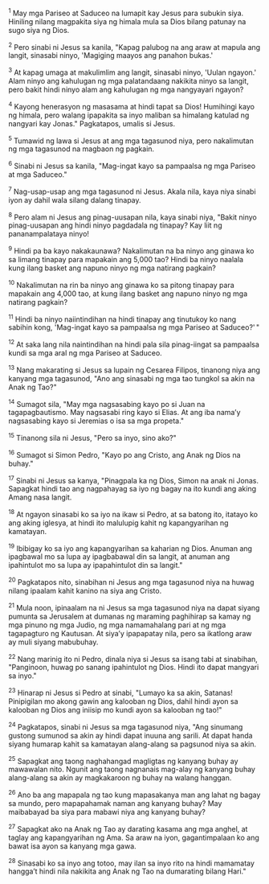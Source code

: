 <sup>1</sup>
May mga Pariseo at Saduceo na lumapit kay Jesus para subukin siya. Hiniling nilang magpakita siya ng himala mula sa Dios bilang patunay na sugo siya ng Dios. 

<sup>2</sup>
Pero sinabi ni Jesus sa kanila, "Kapag palubog na ang araw at mapula ang langit, sinasabi ninyo, 'Magiging maayos ang panahon bukas.' 

<sup>3</sup>
At kapag umaga at makulimlim ang langit, sinasabi ninyo, 'Uulan ngayon.' Alam ninyo ang kahulugan ng mga palatandaang nakikita ninyo sa langit, pero bakit hindi ninyo alam ang kahulugan ng mga nangyayari ngayon? 

<sup>4</sup>
Kayong henerasyon ng masasama at hindi tapat sa Dios! Humihingi kayo ng himala, pero walang ipapakita sa inyo maliban sa himalang katulad ng nangyari kay Jonas." Pagkatapos, umalis si Jesus.

<sup>5</sup>
Tumawid ng lawa si Jesus at ang mga tagasunod niya, pero nakalimutan ng mga tagasunod na magbaon ng pagkain. 

<sup>6</sup>
Sinabi ni Jesus sa kanila, "Mag-ingat kayo sa pampaalsa ng mga Pariseo at mga Saduceo." 

<sup>7</sup>
Nag-usap-usap ang mga tagasunod ni Jesus. Akala nila, kaya niya sinabi iyon ay dahil wala silang dalang tinapay. 

<sup>8</sup>
Pero alam ni Jesus ang pinag-uusapan nila, kaya sinabi niya, "Bakit ninyo pinag-uusapan ang hindi ninyo pagdadala ng tinapay? Kay liit ng pananampalataya ninyo! 

<sup>9</sup>
Hindi pa ba kayo nakakaunawa? Nakalimutan na ba ninyo ang ginawa ko sa limang tinapay para mapakain ang 5,000 tao? Hindi ba ninyo naalala kung ilang basket ang napuno ninyo ng mga natirang pagkain? 

<sup>10</sup>
Nakalimutan na rin ba ninyo ang ginawa ko sa pitong tinapay para mapakain ang 4,000 tao, at kung ilang basket ang napuno ninyo ng mga natirang pagkain? 

<sup>11</sup>
Hindi ba ninyo naiintindihan na hindi tinapay ang tinutukoy ko nang sabihin kong, 'Mag-ingat kayo sa pampaalsa ng mga Pariseo at Saduceo?' " 

<sup>12</sup>
At saka lang nila naintindihan na hindi pala sila pinag-iingat sa pampaalsa kundi sa mga aral ng mga Pariseo at Saduceo.

<sup>13</sup>
Nang makarating si Jesus sa lupain ng Cesarea Filipos, tinanong niya ang kanyang mga tagasunod, "Ano ang sinasabi ng mga tao tungkol sa akin na Anak ng Tao?" 

<sup>14</sup>
Sumagot sila, "May mga nagsasabing kayo po si Juan na tagapagbautismo. May nagsasabi ring kayo si Elias. At ang iba namaʼy nagsasabing kayo si Jeremias o isa sa mga propeta." 

<sup>15</sup>
Tinanong sila ni Jesus, "Pero sa inyo, sino ako?" 

<sup>16</sup>
Sumagot si Simon Pedro, "Kayo po ang Cristo, ang Anak ng Dios na buhay." 

<sup>17</sup>
Sinabi ni Jesus sa kanya, "Pinagpala ka ng Dios, Simon na anak ni Jonas. Sapagkat hindi tao ang nagpahayag sa iyo ng bagay na ito kundi ang aking Amang nasa langit. 

<sup>18</sup>
At ngayon sinasabi ko sa iyo na ikaw si Pedro, at sa batong ito, itatayo ko ang aking iglesya, at hindi ito malulupig kahit ng kapangyarihan ng kamatayan. 

<sup>19</sup>
Ibibigay ko sa iyo ang kapangyarihan sa kaharian ng Dios. Anuman ang ipagbawal mo sa lupa ay ipagbabawal din sa langit, at anuman ang ipahintulot mo sa lupa ay ipapahintulot din sa langit." 

<sup>20</sup>
Pagkatapos nito, sinabihan ni Jesus ang mga tagasunod niya na huwag nilang ipaalam kahit kanino na siya ang Cristo.

<sup>21</sup>
Mula noon, ipinaalam na ni Jesus sa mga tagasunod niya na dapat siyang pumunta sa Jerusalem at dumanas ng maraming paghihirap sa kamay ng mga pinuno ng mga Judio, ng mga namamahalang pari at ng mga tagapagturo ng Kautusan. At siyaʼy ipapapatay nila, pero sa ikatlong araw ay muli siyang mabubuhay. 

<sup>22</sup>
Nang marinig ito ni Pedro, dinala niya si Jesus sa isang tabi at sinabihan, "Panginoon, huwag po sanang ipahintulot ng Dios. Hindi ito dapat mangyari sa inyo." 

<sup>23</sup>
Hinarap ni Jesus si Pedro at sinabi, "Lumayo ka sa akin, Satanas! Pinipigilan mo akong gawin ang kalooban ng Dios, dahil hindi ayon sa kalooban ng Dios ang iniisip mo kundi ayon sa kalooban ng tao!" 

<sup>24</sup>
Pagkatapos, sinabi ni Jesus sa mga tagasunod niya, "Ang sinumang gustong sumunod sa akin ay hindi dapat inuuna ang sarili. At dapat handa siyang humarap kahit sa kamatayan alang-alang sa pagsunod niya sa akin. 

<sup>25</sup>
Sapagkat ang taong naghahangad magligtas ng kanyang buhay ay mawawalan nito. Ngunit ang taong nagnanais mag-alay ng kanyang buhay alang-alang sa akin ay magkakaroon ng buhay na walang hanggan. 

<sup>26</sup>
Ano ba ang mapapala ng tao kung mapasakanya man ang lahat ng bagay sa mundo, pero mapapahamak naman ang kanyang buhay? May maibabayad ba siya para mabawi niya ang kanyang buhay? 

<sup>27</sup>
Sapagkat ako na Anak ng Tao ay darating kasama ang mga anghel, at taglay ang kapangyarihan ng Ama. Sa araw na iyon, gagantimpalaan ko ang bawat isa ayon sa kanyang mga gawa. 

<sup>28</sup>
Sinasabi ko sa inyo ang totoo, may ilan sa inyo rito na hindi mamamatay hanggaʼt hindi nila nakikita ang Anak ng Tao na dumarating bilang Hari."